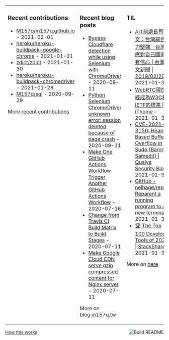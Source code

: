 <table><tr><td valign="top">

### Recent contributions
<!-- recent_contributions starts -->
* [M157q/m157q.github.io](https://github.com/M157q/m157q.github.io) - 2021-02-01
* [heroku/heroku-buildpack-google-chrome](https://github.com/heroku/heroku-buildpack-google-chrome) - 2021-01-31
* [zdict/zdict](https://github.com/zdict/zdict) - 2021-01-30
* [heroku/heroku-buildpack-chromedriver](https://github.com/heroku/heroku-buildpack-chromedriver) - 2021-01-28
* [M157q/sgl](https://github.com/M157q/sgl) - 2020-09-29
<!-- recent_contributions ends -->
More [recent contributions](https://github.com/M157q/M157q/blob/main/recent_contributions.md)
</td><td valign="top">

### Recent blog posts
<!-- blog starts -->
* [Bypass Cloudflare detection while using Selenium with ChromeDriver](https://blog.m157q.tw/posts/2020/09/11/bypass-cloudflare-detection-while-using-selenium-with-chromedriver/) - 2020-09-11
* [Python Selenium ChromeDriver unknown error: session deleted because of page crash](https://blog.m157q.tw/posts/2020/09/11/python-selenium-chromedriver-unknown-error-session-deleted-because-of-page-crash/) - 2020-09-11
* [Make One GitHub Actions Workflow Trigger Another GitHub Actions Workflow](https://blog.m157q.tw/posts/2020/07/16/make-one-github-actions-workflow-trigger-another-github-actions-workflow/) - 2020-07-16
* [Change from Travis CI Build Matrix to Build Stages](https://blog.m157q.tw/posts/2020/07/11/change-from-travis-ci-build-matrix-to-build-stages/) - 2020-07-11
* [Make Google Cloud CDN serve gzip compressed content for Nginx server](https://blog.m157q.tw/posts/2020/07/11/make-google-cloud-cdn-serve-gzip-compressed-content-for-nginx-server/) - 2020-07-11
<!-- blog ends -->
More on [blog.m157q.tw](https://blog.m157q.tw/)
</td><td valign="top">

### TIL
<!-- tils starts -->
* [AIT前處長司徒文：台灣綜合實力堅強　台灣人應對自己國家更有信心 | 台灣英文新聞 | 2019/02/20](https://github.com/M157q/m157q.github.io/issues/1253) - 2021-01-31
* [WebRTC現在已經成為W3C和IETF的標準 | iThome](https://github.com/M157q/m157q.github.io/issues/1251) - 2021-01-30
* [CVE-2021-3156: Heap-Based Buffer Overflow in Sudo (Baron Samedit) | Qualys Security Blog](https://github.com/M157q/m157q.github.io/issues/1250) - 2021-01-30
* [GitHub - nelhage/reptyr: Reparent a running program to a new terminal](https://github.com/M157q/m157q.github.io/issues/1249) - 2021-01-30
* [🏆 The Top 100 Developer Tools of 2020 | StackShare](https://github.com/M157q/m157q.github.io/issues/1248) - 2021-01-30
<!-- tils ends -->
More on [here](https://github.com/M157q/m157q.github.io/issues?q=is%3Aissue+is%3Aopen+sort%3Aupdated-desc)
</td></tr></table>

<a href="https://github.com/M157q/M157q/actions"><img src="https://github.com/M157q/M157q/workflows/Build%20README/badge.svg" align="right" alt="Build README"></a> <a href="https://simonwillison.net/2020/Jul/10/self-updating-profile-readme/">How this works</a>

